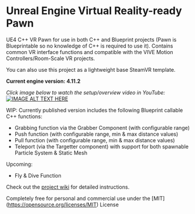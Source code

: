 # Unreal Engine Virtual Reality-ready Pawn

UE4 C++ VR Pawn for use in both C++ and Blueprint projects (Pawn is Blueprintable so no knowledge of C++ is required to use it). Contains common VR interface functions and compatible with the VIVE Motion Controllers/Room-Scale VR projects.

You can also use this project as a lightweight base SteamVR template.

**Current engine version: 4.11.2**

*Click image below to watch the setup/overview video in YouTube:*
[![IMAGE ALT TEXT HERE](https://img.youtube.com/vi/QFaPWG1H8TM/0.jpg)](https://www.youtube.com/watch?v=QFaPWG1H8TM?vq=hd1080)

WIP: Currently published version includes the following Blueprint callable C++ functions:
  - Grabbing function via the Grabber Component (with configurable range)
  - Push function (with configurable range, min & max distance values)
  - Pull function (with configurable range, min & max distance values)
  - Teleport (via the Targetter component) with support for both spawnable Particle System & Static Mesh

Upcoming:
  - Fly & Dive Function

Check out the [project wiki](https://github.com/1runeberg/VR_CPP/wiki) for detailed instructions.

Completely free for personal and commercial use under the [MIT] (https://opensource.org/licenses/MIT) License
